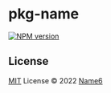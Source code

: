 # pkg-name

[![NPM version](https://img.shields.io/npm/v/pkg-name?color=a1b858&label=)](https://www.npmjs.com/package/pkg-name)


## License

[MIT](./LICENSE) License © 2022 [Name6](https://github.com/lhj-web)

